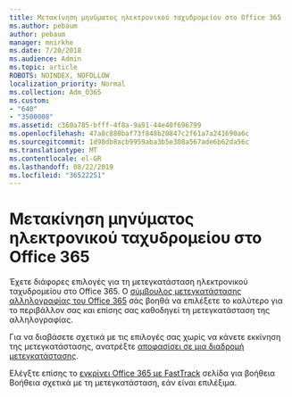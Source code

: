 ```yaml
---
title: Μετακίνηση μηνύματος ηλεκτρονικού ταχυδρομείου στο Office 365
ms.author: pebaum
author: pebaum
manager: mnirkhe
ms.date: 7/20/2018
ms.audience: Admin
ms.topic: article
ROBOTS: NOINDEX, NOFOLLOW
localization_priority: Normal
ms.collection: Adm_O365
ms.custom:
- "640"
- "3500008"
ms.assetid: c360a785-bfff-4f8a-9a91-44e40f696799
ms.openlocfilehash: 47a8c880baf73f848b20847c2f61a7a241690a6c
ms.sourcegitcommit: 1d98db8acb9959aba3b5e308a567ade6b62da56c
ms.translationtype: MT
ms.contentlocale: el-GR
ms.lasthandoff: 08/22/2019
ms.locfileid: "36522251"
---
```

# <a name="move-email-to-office-365"></a>Μετακίνηση μηνύματος ηλεκτρονικού ταχυδρομείου στο Office 365

Έχετε διάφορες επιλογές για τη μετεγκατάσταση ηλεκτρονικού ταχυδρομείου στο Office 365. Ο [σύμβουλος μετεγκατάστασης αλληλογραφίας του Office 365](https://aka.ms/alchemyinsight-mailmigrationadvisor) σάς βοηθά να επιλέξετε το καλύτερο για το περιβάλλον σας και επίσης σας καθοδηγεί τη μετεγκατάσταση της αλληλογραφίας.
  
Για να διαβάσετε σχετικά με τις επιλογές σας χωρίς να κάνετε εκκίνηση της μετεγκατάστασης, ανατρέξτε [αποφασίσει σε μια διαδρομή μετεγκατάστασης](https://docs.microsoft.com/Exchange/mailbox-migration/decide-on-a-migration-path).

Ελέγξτε επίσης το [εγκρίνει Office 365 με FastTrack](https://www.microsoft.com/fasttrack/microsoft-365/office-365) σελίδα για βοήθεια Βοήθεια σχετικά με τη μετεγκατάσταση, εάν είναι επιλέξιμα.
  